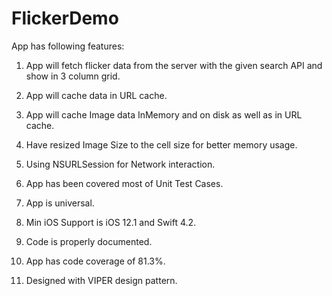 # FlickerDemo

App has following features:

1.  App will fetch flicker data from the server with the given search API and show in 3 column grid.

2.  App will cache data in URL cache.

3.  App will cache Image data InMemory and on disk as well as in URL cache.

4.  Have resized Image Size to the cell size for better memory usage.

5.  Using NSURLSession for Network interaction.

6.  App has been covered most of Unit Test Cases.

7.  App is universal.

8.   Min iOS Support is iOS 12.1 and Swift 4.2.

9.   Code is properly documented.

10. App has code coverage of 81.3%.

11. Designed with VIPER design pattern.
